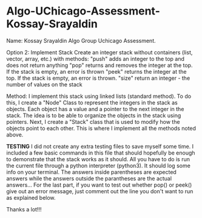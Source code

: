 # Algo-UChicago-Assessment-Kossay-Srayaldin
Name: Kossay Srayaldin
Algo Group Uchicago Assessment. 

Option 2: Implement Stack
Create an integer stack without containers (list, vector, array, etc.) with methods:
    "push" adds an integer to the top and does not return anything
    "pop" returns and removes the integer at the top. If the stack is empty, an error is thrown
    "peek" returns the integer at the top. If the stack is empty, an error is thrown.
    "size" return an integer - the number of values on the stack

Method: I implement this stack using linked lists (standard method). To do this, I create a
"Node" Class to represent the integers in the stack as objects. Each object has a value
and a pointer to the next integer in the stack. The idea is to be able to organize the objects in the stack
using pointers. Next, I create a "Stack" class that is used to modify how the objects point to each other.
This is where I implement all the methods noted above.

****TESTING****
I did not create any extra testing files to save myself some time. I included a few basic commands in this file that should
hopefully be enough to demonstrate that the stack works as it should. All you have to do is run the current file 
through a python interpreter (python3). It should log some info on your terminal. The answers inside parentheses are 
expected answers while the answers outside the parantheses are the actual answers... For the last part, if you want
to test out whether pop() or peek() give out an error message, just comment out the line you don't want to run as explained below. 

Thanks a lot!!!
